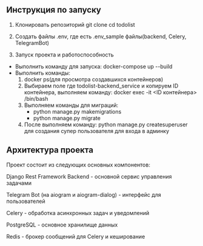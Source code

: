 ## Инструкция по запуску
1. Клонировать репозиторий
 git clone <your-repository-url>
 cd todolist

2. Создать файлы .env, где есть .env_sample файлы(backend, Celery, TelegramBot)

3. Запуск проекта и работоспособность
 - Выполнить команду для запуска: docker-compose up --build 
 - Выполнить команды:
	1. docker ps(для просмотра создавшихся контейнеров)
	2. Выбираем поле где todolist-backend_service и копируем ID контейнера, выполняем команду: docker exec -it <ID контейнера> /bin/bash
	3. Выполняем команды для миграций: 
		- python manage.py makemigrations
		- python manage.py migrate
	4. После выполняем команду: python manage.py createsuperuser для создания супер пользователя для входа в админку


## Архитектура проекта
Проект состоит из следующих основных компонентов:

Django Rest Framework Backend - основной сервис управления задачами

Telegram Bot (на aiogram и aiogram-dialog) - интерфейс для пользователей

Celery - обработка асинхронных задач и уведомлений

PostgreSQL - основное хранилище данных

Redis - брокер сообщений для Celery и кеширование